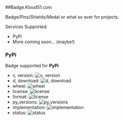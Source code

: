##Badge.Kloud51.com

Badge/Pins/Shields/Medal or what so ever for projects.

Services Supported:

* PyPi
* More coming soon... (maybe!)


### PyPi

Badge supported for **PyPi**

* v, version: ![v, version](http://badge.kloud51.com/v/html2text/badge.png "version, v")
* d, download: ![d, download](http://badge.kloud51.com/d/html2text/badge.png "download, d")
* wheel: ![wheel](http://badge.kloud51.com/wheel/html2text/badge.png "wheel")
* license: ![license](http://badge.kloud51.com/license/html2text/badge.png "license")
* format: ![license](http://badge.kloud51.com/format/html2text/badge.png "format")
* py_versions: ![py_versions](http://badge.kloud51.com/py_versions/html2text/badge.png "py_versions")
* implementation: ![implementation](http://badge.kloud51.com/implementation/html2text/badge.png "implementation")
* status: ![status](http://badge.kloud51.com/status/html2text/badge.png "status")

